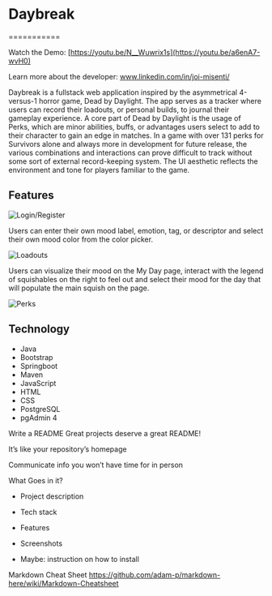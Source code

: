 # Daybreak
===========

Watch the Demo: [https://youtu.be/N__Wuwrix1s](https://youtu.be/a6enA7-wvH0)

Learn more about the developer: www.linkedin.com/in/joi-misenti/

Daybreak is a fullstack web application inspired by the asymmetrical 4-versus-1 horror game, Dead by Daylight. The app serves as a tracker where users can record their loadouts, or personal builds, to journal their gameplay experience. A core part of Dead by Daylight is the usage of Perks, which are minor abilities, buffs, or advantages users select to add to their character to gain an edge in matches. In a game with over 131 perks for Survivors alone and always more in development for future release, the various combinations and interactions can prove difficult to track without some sort of external record-keeping system. The UI aesthetic reflects the environment and tone for players familiar to the game.

## Features

![Login/Register](/screenshots/mood-colors.png)

Users can enter their own mood label, emotion, tag, or descriptor and select their own mood color from the color picker.

![Loadouts](/screenshots/mood-myday.png)

Users can visualize their mood on the My Day page, interact with the legend of squishables on the right to feel out and select their mood for the day that will populate the main squish on the page.

![Perks](/screenshots/mood-calendar.png)

## Technology

* Java
* Bootstrap
* Springboot
* Maven
* JavaScript
* HTML
* CSS
* PostgreSQL
* pgAdmin 4

Write a README
Great projects deserve a great README!

It’s like your repository’s homepage

Communicate info you won’t have time for in person

What Goes in it?
 - Project description

 - Tech stack

 - Features

 - Screenshots

 - Maybe: instruction on how to install


Markdown Cheat Sheet
https://github.com/adam-p/markdown-here/wiki/Markdown-Cheatsheet
